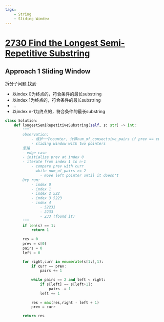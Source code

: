 ```yaml
---
tags:
    - String
    - Sliding Window
---
```


# [2730 Find the Longest Semi-Repetitive Substring](https://leetcode.com/problems/find-the-longest-semi-repetitive-substring/description/)


## Approach 1 Sliding Window

拆分子问题,找到:

- 以index 0为终点的，符合条件的最长substring
- 以index 1为终点的，符合条件的最长substring
- ...
- 以index n-1为终点的，符合条件的最长substring



```python
class Solution:
    def longestSemiRepetitiveSubstring(self, s: str) -> int:
        """
        observation:
            - 维护一个counter, 计算num_of_consectuive_pairs if prev == curr
            - sliding window with two pointers
        思路
        - edge case
        - initialize prev at index 0
        - iterate from index 1 to n-1
            - compare prev with curr
            - while num_of_pairs >= 2
                - move left pointer until it doesn't
        Dry run:
            - index 0
            - index 1
            - index 2 522
            - index 3 5223
            - index 4
                - 52233
                - 2233
                - 233 (found it)
        """
        if len(s) == 1:
            return 1
        
        res = 0
        prev = s[0]
        pairs = 0
        left = 0

        for right,curr in enumerate(s[1:],1):
            if curr == prev:
                pairs += 1
            
            while pairs == 2 and left < right:
                if s[left] == s[left+1]:
                    pairs -= 1                     
                left += 1
            
            res = max(res,right - left + 1)
            prev = curr

        return res
```